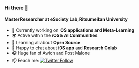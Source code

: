 ### Hi there 👋

#### Master Researcher at eSociety Lab, Ritsumeikan University

- 🏢 Currently working on **iOS applications and Meta-Learning**
- 🌍 Active within the **iOS & AI Communities**
- 🌱 Learning all about **Open Source**
- 💬 Happy to chat about **iOS app** and **Research Colab**
- 🎧 Huge fan of Awich and Post Malone
- 📫 Reach me: [![Twitter Follow](https://img.shields.io/twitter/follow/arataeb?label=Follow&style=social)](https://twitter.com/arataeb)
